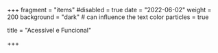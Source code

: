 +++
fragment = "items"
#disabled = true
date = "2022-06-02"
weight = 200
background = "dark" # can influence the text color
particles = true

title = "Acessível e Funcional"

+++
